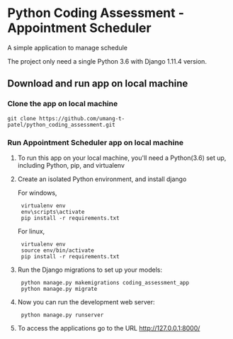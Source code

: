 # Python Coding Assessment - Appointment Scheduler
A simple application to manage schedule

The project only need a single Python 3.6 with Django 1.11.4 version.

## Download and run app on local machine

### Clone the app on local machine

    git clone https://github.com/umang-t-patel/python_coding_assessment.git

### Run Appointment Scheduler app on local machine
1. To run this app on your local machine, you'll need a Python(3.6) set up, including Python, pip, and virtualenv
2. Create an isolated Python environment, and install django
    
    For windows,
 
        virtualenv env
        env\scripts\activate
        pip install -r requirements.txt
    
    For linux,
 
        virtualenv env
        source env/bin/activate
        pip install -r requirements.txt

3. Run the Django migrations to set up your models:

        python manage.py makemigrations coding_assessment_app
        python manage.py migrate

4. Now you can run the development web server:

        python manage.py runserver

5. To access the applications go to the URL <http://127.0.0.1:8000/>
